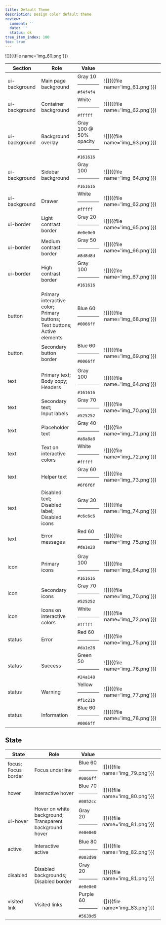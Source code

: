 ```yaml
---
title: Default Theme
description: Design color default theme
review:
  comment: ''
  date: ''
  status: ok
tree_item_index: 100
toc: true
---
```


![]({{file name='img_60.png'}})

| Section       | Role                                                                               | Value                                 |                                 |
| ------------- | ---------------------------------------------------------------------------------- | ------------------------------------- | ------------------------------- |
| ui-background | Main page background                                                               | Gray 10 <hr> `#f4f4f4`                | ![]({{file name='img_61.png'}}) |
| ui-background | Container background                                                               | White <hr> `#fffff`                   | ![]({{file name='img_62.png'}}) |
| ui-background | Background overlay                                                                 | Gray 100 @ 50% opacity <hr> `#161616` | ![]({{file name='img_63.png'}}) |
| ui-background | Sidebar background                                                                 | Gray 100 <hr> `#161616`               | ![]({{file name='img_64.png'}}) |
| ui-background | Drawer                                                                             | White <hr> `#fffff`                   | ![]({{file name='img_62.png'}}) |
| ui-border     | Light contrast border                                                              | Gray 20 <hr> `#e0e0e0`                | ![]({{file name='img_65.png'}}) |
| ui-border     | Medium contrast border                                                             | Gray 50 <hr> `#8d8d8d`                | ![]({{file name='img_66.png'}}) |
| ui-border     | High contrast border                                                               | Gray 100 <hr> `#161616`               | ![]({{file name='img_67.png'}}) |
|               |                                                                                    |                                       |                                 |
| button        | Primary interactive color;<br>Primary buttons;<br>Text buttons;<br>Active elements | Blue 60 <hr> `#0066ff`                | ![]({{file name='img_68.png'}}) |
| button        | Secondary button border                                                            | Blue 60 <hr> `#0066ff`                | ![]({{file name='img_69.png'}}) |
|               |                                                                                    |                                       |                                 |
| text          | Primary text;<br>Body copy;<br>Headers                                             | Gray 100 <hr> `#161616`               | ![]({{file name='img_64.png'}}) |
| text          | Secondary text;<br>Input labels                                                    | Gray 70 <hr> `#525252`                | ![]({{file name='img_70.png'}}) |
| text          | Placeholder text                                                                   | Gray 40 <hr> `#a8a8a8`                | ![]({{file name='img_71.png'}}) |
| text          | Text on interactive colors                                                         | White <hr> `#fffff`                   | ![]({{file name='img_72.png'}}) |
| text          | Helper text                                                                        | Gray 60 <hr> `#6f6f6f`                | ![]({{file name='img_73.png'}}) |
| text          | Disabled text;<br>Disabled label;<br>Disabled icons                                | Gray 30 <hr> `#c6c6c6`                | ![]({{file name='img_74.png'}}) |
| text          | Error messages                                                                     | Red 60 <hr> `#da1e28`                 | ![]({{file name='img_75.png'}}) |
|               |                                                                                    |                                       |                                 |
| icon          | Primary icons                                                                      | Gray 100 <hr> `#161616`               | ![]({{file name='img_64.png'}}) |
| icon          | Secondary icons                                                                    | Gray 70 <hr> `#525252`                | ![]({{file name='img_70.png'}}) |
| icon          | Icons on interactive colors                                                        | White <hr> `#fffff`                   | ![]({{file name='img_72.png'}}) |
| status        | Error                                                                              | Red 60 <hr> `#da1e28`                 | ![]({{file name='img_75.png'}}) |
| status        | Success                                                                            | Green 50 <hr> `#24a148`               | ![]({{file name='img_76.png'}}) |
| status        | Warning                                                                            | Yellow <hr> `#f1c21b`                 | ![]({{file name='img_77.png'}}) |
| status        | Information                                                                        | Blue 60 <hr> `#0066ff`                | ![]({{file name='img_78.png'}}) |

## State

| State                  | Role                                                       | Value                    |                                 |
| ---------------------- | ---------------------------------------------------------- | ------------------------ | ------------------------------- |
| focus;<br>Focus border | Focus underline                                            | Blue 60 <hr> `#0066ff`   | ![]({{file name='img_79.png'}}) |
| hover                  | Interactive hover                                          | Blue 70 <hr> `#0052cc`   | ![]({{file name='img_80.png'}}) |
| ui-hover               | Hover on white background;<br>Transparent background hover | Gray 20 <hr> `#e0e0e0`   | ![]({{file name='img_81.png'}}) |
| active                 | Interactive active                                         | Blue 80 <hr> `#003d99`   | ![]({{file name='img_82.png'}}) |
| disabled               | Disabled backgrounds;<br>Disabled border                   | Gray 20 <hr> `#e0e0e0`   | ![]({{file name='img_81.png'}}) |
| visited link           | Visited links                                              | Purple 60 <hr> `#5639d5` | ![]({{file name='img_83.png'}}) |
